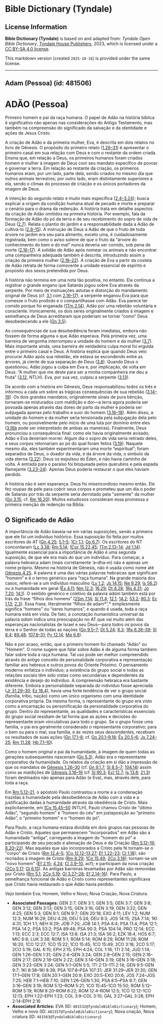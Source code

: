 # Bible Dictionary (Tyndale)

## License Information

**Bible Dictionary (Tyndale)** is based on and adapted from: _Tyndale Open Bible Dictionary_, [Tyndale House Publishers](https://tyndaleopenresources.com/), 2023, which is licensed under a [CC BY-SA 4.0 license](https://creativecommons.org/licenses/by-sa/4.0/legalcode.en).

This markdown version (created `2025-10-16`) is provided under the same license.



--------------------------------

## Adam (Pessoa) (id: 481506)

ADÃO (Pessoa)
=============

Primeiro homem e pai da raça humana. O papel de Adão na história bíblica é significativo não apenas nas considerações do Antigo Testamento, mas também na compreensão do significado da salvação e da identidade e ações de Jesus Cristo.

A criação de Adão e da primeira mulher, Eva, é descrita em dois relatos no livro de Gênesis. O propósito do primeiro relato ([1\.26–31](https://ref.ly/Gen1:26-Gen1:31)) é apresentar o primeiro casal em sua relação com Deus e com o restante da ordem criada. Ensina que, em relação a Deus, os primeiros humanos foram criados homem e mulher à imagem de Deus com seu mandato específico de povoar e governar a terra. Em relação ao restante da criação, os primeiros humanos eram, por um lado, parte dela, sendo criados no mesmo dia que outros animais terrestres; por outro lado, eram distintamente superiores a ela, sendo o clímax do processo de criação e os únicos portadores da imagem de Deus.

A intenção do segundo relato é muito mais específica ([2\.4–3\.24](https://ref.ly/Gen2:4-Gen3:24)); busca explicar a origem da condição humana atual de pecado e morte e preparar o cenário para o drama da redenção. A história trata em detalhe aspectos da criação de Adão omitidos na primeira história. Por exemplo, fala da formação de Adão do pó da terra e de seu recebimento do sopro de vida de Deus ([2\.7](https://ref.ly/Gen2:7)). Relata o plantio do jardim e a responsabilidade dada a Adão de cultivá\-lo ([2\.8–15](https://ref.ly/Gen2:8-Gen2:15)). A instrução de Deus a Adão de que o fruto de toda árvore no jardim era seu para alimento, exceto uma, é cuidadosamente registrada, bem como o aviso solene de que o fruto da “árvore do conhecimento do bem e do mal” nunca deveria ser comido, sob pena de morte ([2\.16–17](https://ref.ly/Gen2:16-Gen2:17)). A solidão de Adão após nomear os animais e não encontrar uma companheira adequada também é descrita, introduzindo assim a criação da primeira mulher ([2\.18–22](https://ref.ly/Gen2:18-Gen2:22)). A criação de Eva a partir da costela de Adão retrata de forma comovente a unidade essencial de espírito e propósito dos sexos pretendida por Deus.

A história não termina em uma nota tão positiva, no entanto. Ela continua a registrar o grande engano que Satanás jogou sobre Eva através da serpente. Por meio de insinuações astutas e distorção do mandamento original de Deus (cf. [3\.1](https://ref.ly/Gen3:1) com [2\.16–17](https://ref.ly/Gen2:16-Gen2:17)), a serpente enganou Eva para que comesse o fruto proibido e o compartilhasse com Adão. Eva parece ter comido porque foi enganada ([1Tm 2\.14](https://ref.ly/1Tim2:14)), Adão por uma rebelião voluntária e consciente. Ironicamente, os dois seres originalmente criados à imagem e semelhança de Deus acreditaram que poderiam se tornar “como” Deus desobedecendo a ele ([Gn 3\.5](https://ref.ly/Gen3:5)).

As consequências de sua desobediência foram imediatas, embora não fossem de forma alguma o que Adão esperava. Pela primeira vez, uma barreira de vergonha interrompeu a unidade do homem e da mulher ([3\.7](https://ref.ly/Gen3:7)). Mais importante ainda, uma barreira de verdadeira culpa moral foi erguida entre o primeiro casal e Deus. A história explica que quando Deus veio procurar Adão após sua rebelião, ele estava se escondendo entre as árvores, já ciente de sua separação de Deus ([3\.8](https://ref.ly/Gen3:8)). Quando Deus o questionou, Adão jogou a culpa em Eva e, por implicação, de volta em Deus: “A mulher que me deste para ser a minha companheira me deu a fruta” ([3\.12](https://ref.ly/Gen3:12), NTLH). Eva, por sua vez, culpou a serpente ([3\.13](https://ref.ly/Gen3:13)).

De acordo com a história em Gênesis, Deus responsabilizou todos os três e informou a cada um sobre as trágicas consequências de sua rebelião ([3\.14–19](https://ref.ly/Gen3:14-Gen3:19)). Os dois grandes mandatos, originalmente sinais de pura bênção, tornaram\-se misturados com maldição e dor—a terra agora poderia ser povoada apenas através das dores de parto da mulher e poderia ser subjugada apenas pelo trabalho e suor do homem ([3\.16–18](https://ref.ly/Gen3:16-Gen3:18)). Além disso, a unidade do homem e da mulher seria tensionada pela subjugação dela pelo homem, ou possivelmente pelo início de uma luta por domínio entre eles ([3\.16b](https://ref.ly/Gen3:16) pode ser interpretado de ambas as maneiras). Finalmente, Deus pronunciou a consequência final: como ele havia originalmente avisado, Adão e Eva deveriam morrer. Algum dia o sopro de vida seria retirado deles, e seus corpos retornariam ao pó do qual foram feitos ([3\.19](https://ref.ly/Gen3:19)). Naquele mesmo dia, eles também experimentaram uma morte “espiritual”; foram separados de Deus, o doador da vida, e da árvore da vida, o símbolo da vida eterna ([3\.22](https://ref.ly/Gen3:22)). Deus os expulsou do Éden, e não havia caminho de volta. A entrada para o paraíso foi bloqueada pelos querubins e pela espada flamejante ([3\.23–24](https://ref.ly/Gen3:23-Gen3:24)). Apenas Deus poderia restaurar o que eles haviam perdido.

A história não é sem esperança. Deus foi misericordioso mesmo então. Ele fez roupas de pele para cobrir seus corpos e prometeu que um dia o poder de Satanás por trás da serpente seria derrotado pela "semente" da mulher ([Gn 3\.15](https://ref.ly/Gen3:15); cf. [Rm 16\.20](https://ref.ly/Rom16:20)). Muitos estudiosos consideram essa promessa a primeira menção de redenção na Bíblia.

O Significado de Adão
---------------------

A importância de Adão baseia\-se em várias suposições, sendo a primeira que ele foi um indivíduo histórico. Essa suposição foi feita por muitos escritores do AT ([Gn 4\.25](https://ref.ly/Gen4:25); [5\.1–5](https://ref.ly/Gen5:1-Gen5:5); [1Cr 1\.1](https://ref.ly/1Chr1:1); [Os 6\.7](https://ref.ly/Hos6:7)). Os escritores do NT concordaram ([Lc 3\.38](https://ref.ly/Luke3:38); [Rm 5\.14](https://ref.ly/Rom5:14); [1Cor 15\.22,45](https://ref.ly/1Cor15:22,1Cor15:45); [1Tm 2\.13–14](https://ref.ly/1Tim2:13-1Tim2:14); [Jd 1\.14](https://ref.ly/Jude1:14)). Igualmente essencial para a importância de Adão é uma segunda suposição, de que ele era mais do que um indivíduo. Para começar, a palavra hebraica adam (mais corretamente ’a–dha–m) não é apenas um nome próprio. Mesmo na história de Gênesis, não é usada como nome até [Gênesis 4\.25](https://ref.ly/Gen4:25). A palavra é uma das várias palavras hebraicas que significam “homem” e é o termo genérico para “raça humana”. Na grande maioria dos casos, refere\-se a um indivíduo masculino ([Lv 1\.2](https://ref.ly/Lev1:2); [Js 14\.15](https://ref.ly/Josh14:15); [Ne 9\.29](https://ref.ly/Neh9:29); [Is 56\.2](https://ref.ly/Isa56:2)) ou à humanidade em geral ([Êx 4\.11](https://ref.ly/Exod4:11); [Nm 12\.3](https://ref.ly/Num12:3); [16\.29](https://ref.ly/Num16:29); [Dt 4\.28](https://ref.ly/Deut4:28); [1Rs 4\.31](https://ref.ly/1Kgs4:31); [Jó 7\.20](https://ref.ly/Job7:20); [14\.1](https://ref.ly/Job14:1)). O sentido genérico e coletivo da palavra *adam* também está por trás da frase “filhos dos homens” ([2Sm 7\.14](https://ref.ly/2Sam7:14); [Sl 11\.4](https://ref.ly/Ps11:4); [12\.1](https://ref.ly/Ps12:1); [14\.2](https://ref.ly/Ps14:2); [53\.2](https://ref.ly/Ps53:2); [90\.3](https://ref.ly/Ps90:3); [Ec 1\.13](https://ref.ly/Eccl1:13); [2\.3](https://ref.ly/Eccl2:3)). Essa frase, literalmente “filhos de adam*”,* simplesmente significa “homens” ou “seres humanos”, e quando é usada, toda a raça humana está em vista. De fato, a conotação humanística universal da palavra *adam* indica uma preocupação no AT que vai muito além das esperanças nacionalistas de Israel e seu Deus—para todos os povos da terra e o Senhor de todas as nações ([Gn 9\.5–7](https://ref.ly/Gen9:5-Gen9:7); [Dt 5\.24](https://ref.ly/Deut5:24); [8\.3](https://ref.ly/Deut8:3); [1Rs 8\.38–39](https://ref.ly/1Kgs8:38-1Kgs8:39); [Sl 8\.4](https://ref.ly/Ps8:4); [89\.48](https://ref.ly/Ps89:48); [107\.8–31](https://ref.ly/Ps107:8-Ps107:31); [Pv 12\.14](https://ref.ly/Prov12:14); [Mq 6\.8](https://ref.ly/Mic6:8)).

Não é por acaso, então, que o primeiro homem foi chamado "Adão" ou "Homem". O nome sugere que falar sobre Adão é de alguma forma também falar sobre toda a raça humana. Tal uso pode ser melhor compreendido através do antigo conceito de personalidade corporativa e representação familiar aos hebreus e outros povos do Oriente Próximo. O pensamento moderno enfatiza o indivíduo; a existência do grupo social e todas as relações sociais têm sido vistas como secundárias e dependentes da existência e desejo do indivíduo. A compreensão hebraica era bastante diferente. Embora a personalidade separada do indivíduo fosse apreciada ([Jr 31\.29–30](https://ref.ly/Jer31:29-Jer31:30); [Ez 18\.4](https://ref.ly/Ezek18:4)), havia uma forte tendência de ver o grupo social (família, tribo, nação) como um único organismo com uma identidade corporativa própria. Da mesma forma, o representante do grupo era visto como a encarnação ou personificação da personalidade corporativa do grupo. Dentro do representante, as qualidades e características essenciais do grupo social residiam de tal forma que as ações e decisões do representante eram vinculativas para todo o grupo. Se o grupo fosse uma família, o pai era geralmente considerado o representante corporativo; para o bem ou para o mal, sua família, e às vezes seus descendentes, recebiam os resultados de suas ações ([Gn 17\.1–8](https://ref.ly/Gen17:1-Gen17:8); cf. [Gn 20\.1–9,18](https://ref.ly/Gen20:1-Gen20:9,Gen20:18); [Êx 20\.5–6](https://ref.ly/Exod20:5-Exod20:6); [Js 7\.24–25](https://ref.ly/Josh7:24-Josh7:25); [Rm 11\.28](https://ref.ly/Rom11:28); [Hb 7\.1–10](https://ref.ly/Heb7:1-Heb7:10)).

Como o homem original e pai da humanidade, à imagem de quem todas as gerações subsequentes nasceriam ([Gn 5\.3](https://ref.ly/Gen5:3)), Adão era o representante corporativo da humanidade. Os relatos da criação em si dão a impressão de que os mandatos de [Gênesis 1\.26–30](https://ref.ly/INVALID) (cf. [Gn 9\.1,7](https://ref.ly/INVALID,Gen0:7); [Sl 8\.5–7](https://ref.ly/INVALID); [104\.14](https://ref.ly/Ps0:104)) assim como as maldições de [Gênesis 3\.16–19](https://ref.ly/INVALID) (cf. [Sl 90\.3](https://ref.ly/INVALID); [Ecl 12\.7](https://ref.ly/INVALID); [Is 13\.8](https://ref.ly/INVALID); [21\.3](https://ref.ly/INVALID)) foram destinados não apenas para Adão (e Eva), mas, através dele, para toda a raça.

Em [Rm 5\.12–21](https://ref.ly/Rom5:12-Rom5:21), o apóstolo Paulo contrastou a morte e a condenação trazidas à humanidade pela desobediência de Adão com a vida e a justificação dadas à humanidade através da obediência de Cristo. Mais explicitamente, em [1Co 15\.45–50](https://ref.ly/1Cor15:45-1Cor15:50) (NTLH), Paulo chamou Cristo de “último Adão”, “segundo homem” e “homem do céu” em justaposição ao “primeiro Adão”, o “primeiro homem” e o “homem do pó”.

Para Paulo, a raça humana estava dividida em dois grupos nas pessoas de Adão e Cristo. Aqueles que permanecem "incorporados" em Adão são a humanidade "antiga", carregando a imagem do "homem do pó" e participando de seu pecado e alienação de Deus e da Criação ([Rm 5\.12–19](https://ref.ly/Rom5:12-Rom5:19); [8\.20–22](https://ref.ly/Rom8:20-Rom8:22)). Mas aqueles que são incorporados a Cristo pela fé tornam\-se o "corpo" de Cristo ([Rm 12\.4–5](https://ref.ly/Rom12:4-Rom12:5); [1Co 12\.12–13,27](https://ref.ly/1Cor12:12-1Cor12:13,1Cor12:27); [Ef 1\.22–23](https://ref.ly/Eph1:22-Eph1:23); [Cl 1\.18](https://ref.ly/Col1:18)); são recriados à imagem de Cristo ([Rm 8\.29](https://ref.ly/Rom8:29); [1Co 15\.49](https://ref.ly/1Cor15:49); [2Co 3\.18](https://ref.ly/2Cor3:18)); tornam\-se um "novo homem" ([Ef 2\.15](https://ref.ly/Eph2:15); [4\.24](https://ref.ly/Eph4:24); [Cl 3\.9–10](https://ref.ly/Col3:9-Col3:10), acf); e participam da nova criação ([2Co 5\.17](https://ref.ly/2Cor5:17); [Gl 6\.15](https://ref.ly/Gal6:15)). As antigas barreiras levantadas por Adão são removidas por Cristo ([Rm 5\.1](https://ref.ly/Rom5:1); [2Co 5\.19](https://ref.ly/2Cor5:19); [Gl 3\.27–28](https://ref.ly/Gal3:27-Gal3:28); [Ef 2\.14–16](https://ref.ly/Eph2:14-Eph2:16)). Para Paulo, a semelhança funcional de Adão e Cristo como representantes significava que Cristo havia restaurado o que Adão havia perdido.

*Veja também* Eva; Homem, Velho e Novo; Nova Criação, Nova Criatura.

* **Associated Passages:** GEN 2:7; GEN 3:1; GEN 3:5; GEN 3:7; GEN 3:8; GEN 3:12; GEN 3:13; GEN 3:15; GEN 3:16; GEN 3:19; GEN 3:22; GEN 4:25; GEN 5:3; GEN 9:1; GEN 9:7; GEN 20:18; EXO 4:11; LEV 1:2; NUM 12:3; NUM 16:29; DEU 4:28; DEU 5:24; DEU 8:3; JOS 14:15; 2SA 7:14; 1KI 4:31; 1CH 1:1; NEH 9:29; JOB 7:20; JOB 14:1; PSA 8:4; PSA 11:4; PSA 12:1; PSA 14:2; PSA 53:2; PSA 89:48; PSA 90:3; PSA 104:14; PRO 12:14; ECC 1:13; ECC 2:3; ECC 12:7; ISA 13:8; ISA 21:3; ISA 56:2; EZK 18:4; HOS 6:7; MIC 6:8; LUK 3:38; ROM 5:1; ROM 5:14; ROM 8:29; ROM 11:28; ROM 16:20; 1CO 12:27; 1CO 15:22; 1CO 15:45; 1CO 15:49; 2CO 3:18; 2CO 5:17; 2CO 5:19; GAL 6:15; EPH 2:15; EPH 4:24; COL 1:18; 1TI 2:14; JUD 1:14; GEN 1:26–GEN 1:31; GEN 2:4–GEN 3:24; GEN 2:8–GEN 2:15; GEN 2:16–GEN 2:17; GEN 2:18–GEN 2:22; GEN 3:14–GEN 3:19; GEN 3:16–GEN 3:18; GEN 3:23–GEN 3:24; GEN 5:1–GEN 5:5; 1TI 2:13–1TI 2:14; GEN 9:5–GEN 9:7; 1KI 8:38–1KI 8:39; PSA 107:8–PSA 107:31; JER 31:29–JER 31:30; GEN 17:1–GEN 17:8; GEN 20:1–GEN 20:9; EXO 20:5–EXO 20:6; JOS 7:24–JOS 7:25; HEB 7:1–HEB 7:10; GEN 1:26–GEN 1:30; PSA 8:5–PSA 8:7; GEN 3:16–GEN 3:19; ROM 5:12–ROM 5:21; 1CO 15:45–1CO 15:50; ROM 5:12–ROM 5:19; ROM 8:20–ROM 8:22; ROM 12:4–ROM 12:5; 1CO 12:12–1CO 12:13; EPH 1:22–EPH 1:23; COL 3:9–COL 3:10; GAL 3:27–GAL 3:28; EPH 2:14–EPH 2:16
* **Associated Articles:** EVA (ID: `481532@TyndaleBibleDictionary`); Homem, Velho e novo (ID: `481557@TyndaleBibleDictionary`); Nova criação, Nova criatura (ID: `481563@TyndaleBibleDictionary`)

